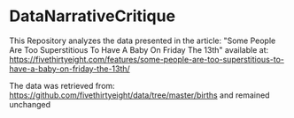 # DataNarrativeCritique
This Repository analyzes the data presented in the article: "Some People Are Too Superstitious To Have A Baby On Friday The 13th"
available at: https://fivethirtyeight.com/features/some-people-are-too-superstitious-to-have-a-baby-on-friday-the-13th/

The data was retrieved from:
https://github.com/fivethirtyeight/data/tree/master/births
and remained unchanged

